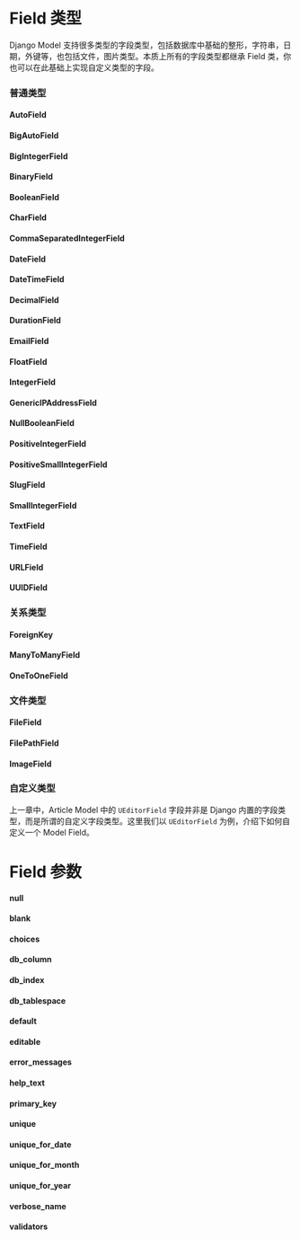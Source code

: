 # Field 类型

Django Model 支持很多类型的字段类型，包括数据库中基础的整形，字符串，日期，外键等，也包括文件，图片类型。本质上所有的字段类型都继承 Field 类，你也可以在此基础上实现自定义类型的字段。

### 普通类型

#### AutoField

#### BigAutoField

#### BigIntegerField

#### BinaryField

#### BooleanField

#### CharField

#### CommaSeparatedIntegerField

#### DateField

#### DateTimeField

#### DecimalField

#### DurationField

#### EmailField

#### FloatField

#### IntegerField

#### GenericIPAddressField

#### NullBooleanField

#### PositiveIntegerField

#### PositiveSmallIntegerField

#### SlugField

#### SmallIntegerField

#### TextField

#### TimeField

#### URLField

#### UUIDField

### 关系类型

#### ForeignKey

#### ManyToManyField

#### OneToOneField

### 文件类型

#### FileField

#### FilePathField

#### ImageField

### 自定义类型

上一章中，Article Model 中的 `UEditorField` 字段并非是 Django 内置的字段类型，而是所谓的自定义字段类型。这里我们以 `UEditorField` 为例，介绍下如何自定义一个 Model Field。

# Field 参数

#### null

#### blank

#### choices

#### db\_column

#### db\_index

#### db\_tablespace

#### default

#### editable

#### error\_messages

#### help\_text

#### primary\_key

#### unique

#### unique\_for\_date

#### unique\_for\_month

#### unique\_for\_year

#### verbose\_name

#### validators



